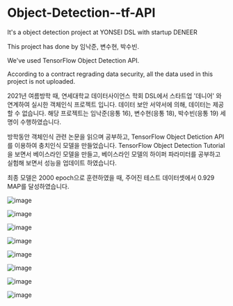 # Object-Detection--tf-API
It's a object detection project at YONSEI DSL with startup DENEER 

This project has done by 임낙준, 변수현, 박수빈. 

We've used TensorFlow Object Detection API. 

According to a contract regrading data security, all the data used in this project is not uploaded.

2021년 여름방학 때, 연세대학교 데이터사이언스 학회 DSL에서 스타트업 '데니어' 와 연계하여 실시한 객체인식 프로젝트 입니다. 
데이터 보안 서약서에 의해, 데이터는 제공할 수 없습니다. 
해당 프로젝트는 임낙준(응통 16), 변수현(응통 18), 박수빈(응통 19) 세명이 수행하였습니다. 

방학동안 객체인식 관련 논문을 읽으며 공부하고, TensorFlow Object Detiction API를 이용하여 
충치인식 모델을 만들었습니다. TensorFlow Object Detection Tutorial을 보면서 베이스라인 모델을 만들고, 
베이스라인 모델의 하이퍼 파라미터를 공부하고 실험해 보면서 성능을 업데이트 하였습니다. 

최종 모델은 2000 epoch으로 훈련하였을 때, 주어진 테스트 데이터셋에서 0.929 MAP를 달성하였습니다. 


![image](https://user-images.githubusercontent.com/75110219/141505447-1f42983c-9563-46da-84fa-ba9a39092716.png)


![image](https://user-images.githubusercontent.com/75110219/141505485-cd05604c-d295-411d-9c8d-7d7071a07d44.png)


![image](https://user-images.githubusercontent.com/75110219/141505532-b1787ce9-cbe3-4bc8-bd95-6a5f6c280ec0.png)

![image](https://user-images.githubusercontent.com/75110219/141505622-2fed2b11-9960-44da-95cc-2993f7a5b25f.png)

![image](https://user-images.githubusercontent.com/75110219/141505916-6dd30aaf-65b9-40b3-9aa8-be79cf0de742.png)


![image](https://user-images.githubusercontent.com/75110219/141505672-c75048eb-4c4b-4cbc-9102-89d0c35decf8.png)

![image](https://user-images.githubusercontent.com/75110219/141505699-0756d05f-a3a9-45df-8715-6ab069419f71.png)

![image](https://user-images.githubusercontent.com/75110219/141505735-7a62fb5a-39ae-4f18-a577-7764d7509133.png)


